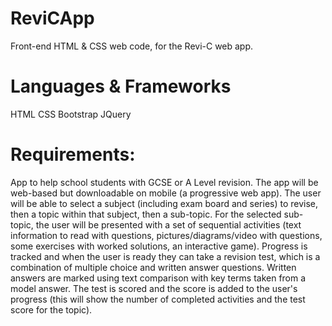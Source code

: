 # ReviCApp
Front-end HTML & CSS web code, for the Revi-C web app.

# Languages & Frameworks
HTML
CSS
Bootstrap
JQuery

# Requirements:
App to help school students with GCSE or A Level revision.  The app will be web-based but downloadable on mobile (a progressive web app).  The user will be able to select a subject (including exam board and series) to revise, then a topic within that subject, then a sub-topic.  For the selected sub-topic, the user will be presented with a set of sequential activities (text information to read with questions, pictures/diagrams/video with questions, some exercises with worked solutions, an interactive game).  Progress is tracked and when the user is ready they can take a revision test, which is a combination of multiple choice and written answer questions.  Written answers are marked using text comparison with key terms taken from a model answer.  The test is scored and the score is added to the user's progress (this will show the number of completed activities and the test score for the topic).

